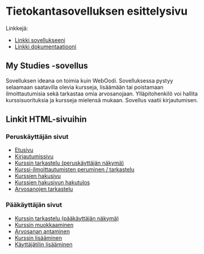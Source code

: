 # Tietokantasovelluksen esittelysivu

Linkkejä:

* [Linkki sovellukseeni](https://ahuotala.users.cs.helsinki.fi/oodi)
* [Linkki dokumentaatiooni](https://github.com/alehuo/Tsoha-Bootstrap/blob/master/doc/dokumentaatio.pdf)

## My Studies -sovellus

Sovelluksen ideana on toimia kuin WebOodi. Sovelluksessa pystyy selaamaan saatavilla olevia kursseja, lisäämään tai poistamaan ilmoittautumisia sekä tarkastaa omia arvosanojaan. Ylläpitohenkilö voi hallita kurssisuorituksia ja kursseja mielensä mukaan. Sovellus vaatii kirjautumisen.

## Linkit HTML-sivuihin

### Peruskäyttäjän sivut

* [Etusivu](https://htmlpreview.github.io/?https://raw.githubusercontent.com/alehuo/Tsoha-Bootstrap/master/doc/html-sivut/index.html)
* [Kirjautumissivu](https://htmlpreview.github.io/?https://raw.githubusercontent.com/alehuo/Tsoha-Bootstrap/master/doc/html-sivut/login.html)
* [Kurssin tarkastelu (peruskäyttäjän näkymä)](https://htmlpreview.github.io/?https://raw.githubusercontent.com/alehuo/Tsoha-Bootstrap/master/doc/html-sivut/courseRegistration.html)
* [Kurssi-ilmoittautumisten peruminen / tarkastelu](https://htmlpreview.github.io/?https://raw.githubusercontent.com/alehuo/Tsoha-Bootstrap/master/doc/html-sivut/registrations.html)
* [Kurssien hakusivu](https://htmlpreview.github.io/?https://raw.githubusercontent.com/alehuo/Tsoha-Bootstrap/master/doc/html-sivut/courses.html)
* [Kurssien hakusivun hakutulos](https://htmlpreview.github.io/?https://raw.githubusercontent.com/alehuo/Tsoha-Bootstrap/master/doc/html-sivut/coursesList.html)
* [Arvosanojen tarkastelu](https://htmlpreview.github.io/?https://raw.githubusercontent.com/alehuo/Tsoha-Bootstrap/master/doc/html-sivut/grades.html)

### Pääkäyttäjän sivut

* [Kurssin tarkastelu (pääkäyttäjän näkymä)](https://htmlpreview.github.io/?https://raw.githubusercontent.com/alehuo/Tsoha-Bootstrap/master/doc/html-sivut/viewCourse.html)
* [Kurssin muokkaaminen](https://htmlpreview.github.io/?https://raw.githubusercontent.com/alehuo/Tsoha-Bootstrap/master/doc/html-sivut/editCourse.html)
* [Arvosanan antaminen](https://htmlpreview.github.io/?https://raw.githubusercontent.com/alehuo/Tsoha-Bootstrap/master/doc/html-sivut/addGrade.html)
* [Kurssin lisääminen](https://htmlpreview.github.io/?https://raw.githubusercontent.com/alehuo/Tsoha-Bootstrap/master/doc/html-sivut/addCourse.html)
* [Käyttäjätilin lisääminen](https://htmlpreview.github.io/?https://raw.githubusercontent.com/alehuo/Tsoha-Bootstrap/master/doc/html-sivut/addUser.html)